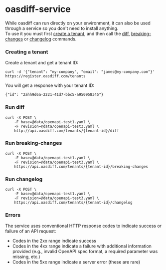 # oasdiff-service
While oasdiff can run directly on your environment, it can also be used through a service so you don't need to install anything.        
To use it you must first [create a tenant](#creating-a-tenant), and then call the [diff](#run-diff), [breaking-changes](#run-breaking-changes) or [changelog](#run-changelog) commands.

### Creating a tenant
Create a tenant and get a tenant ID:
```
curl -d '{"tenant": "my-company", "email": "james@my-company.com"}' https://register.oasdiff.com/tenants
```
You will get a response with your tenant ID:
```
{"id": "2ahh9d6a-2221-41d7-bbc5-a950958345"}
```
### Run diff
```
curl -X POST \
    -F base=@data/openapi-test1.yaml \
    -F revision=@data/openapi-test3.yaml \
    http://api.oasdiff.com/tenants/{tenant-id}/diff
```

### Run breaking-changes
```
curl -X POST \
    -F base=@data/openapi-test1.yaml \
    -F revision=@data/openapi-test3.yaml \
    https://api.oasdiff.com/tenants/{tenant-id}/breaking-changes
```

### Run changelog
```
curl -X POST \
    -F base=@data/openapi-test1.yaml \
    -F revision=@data/openapi-test3.yaml \
    https://api.oasdiff.com/tenants/{tenant-id}/changelog
```
### Errors
The service uses conventional HTTP response codes to indicate success or failure of an API request:
- Codes in the 2xx range indicate success
- Codes in the 4xx range indicate a failure with additional information provided (e.g., invalid OpenAPI spec format, a required parameter was missing, etc.)
- Codes in the 5xx range indicate a server error (these are rare)
